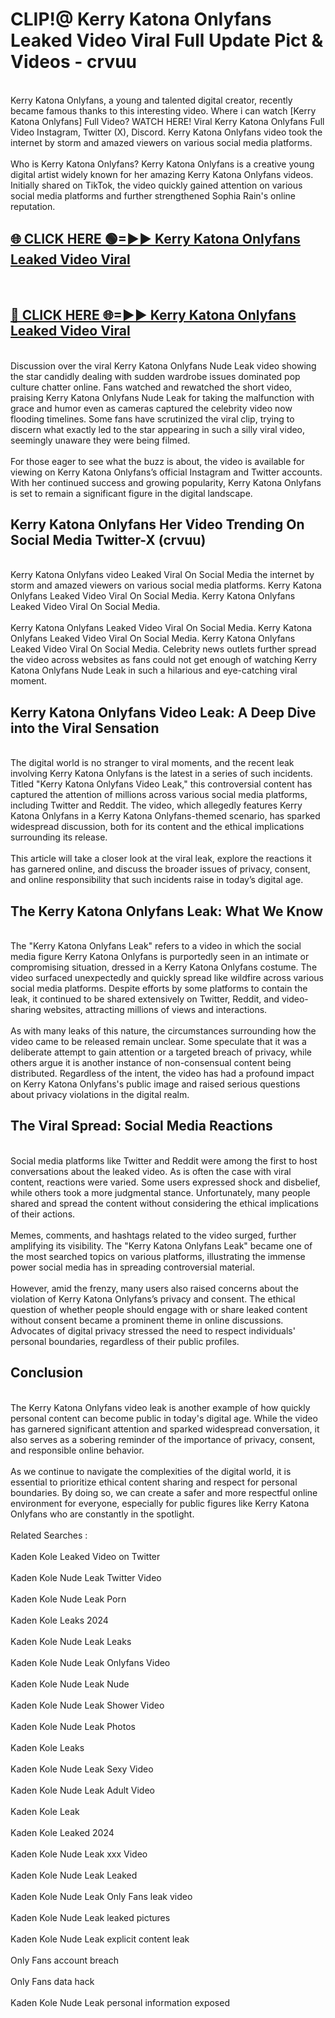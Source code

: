 # CLIP!@ Kerry Katona Onlyfans Leaked Video Viral Full Update Pict & Videos - crvuu
<br>
Kerry Katona Onlyfans, a young and talented digital creator, recently became famous thanks to this interesting video. Where i can watch [Kerry Katona Onlyfans] Full Video? WATCH HERE! Viral Kerry Katona Onlyfans Full Video Instagram, Twitter (X), Discord. Kerry Katona Onlyfans video took the internet by storm and amazed viewers on various social media platforms.
<br><br>
Who is Kerry Katona Onlyfans? Kerry Katona Onlyfans is a creative young digital artist widely known for her amazing Kerry Katona Onlyfans videos. Initially shared on TikTok, the video quickly gained attention on various social media platforms and further strengthened Sophia Rain's online reputation.
<br>
<h2><a href="https://bestclip.site?title=Kerry_Katona_Onlyfans">🌐 CLICK HERE 🟢=►► Kerry Katona Onlyfans Leaked Video Viral</a></h2>
<br>
<h2><a href="https://bestclip.site?title=Kerry_Katona_Onlyfans">🔴 CLICK HERE 🌐=►► Kerry Katona Onlyfans Leaked Video Viral</a></h2>
<br>
Discussion over the viral Kerry Katona Onlyfans Nude Leak video showing the star candidly dealing with sudden wardrobe issues dominated pop culture chatter online. Fans watched and rewatched the short video, praising Kerry Katona Onlyfans Nude Leak for taking the malfunction with grace and humor even as cameras captured the celebrity video now flooding timelines. Some fans have scrutinized the viral clip, trying to discern what exactly led to the star appearing in such a silly viral video, seemingly unaware they were being filmed.
<br><br>
For those eager to see what the buzz is about, the video is available for viewing on Kerry Katona Onlyfans’s official Instagram and Twitter accounts. With her continued success and growing popularity, Kerry Katona Onlyfans is set to remain a significant figure in the digital landscape.
<br>
<h2>Kerry Katona Onlyfans Her Video Trending On Social Media Twitter-X (crvuu)</h2>
<br>
Kerry Katona Onlyfans video Leaked Viral On Social Media the internet by storm and amazed viewers on various social media platforms. Kerry Katona Onlyfans Leaked Video Viral On Social Media. Kerry Katona Onlyfans Leaked Video Viral On Social Media.
<br><br>
Kerry Katona Onlyfans Leaked Video Viral On Social Media. Kerry Katona Onlyfans Leaked Video Viral On Social Media. Kerry Katona Onlyfans Leaked Video Viral On Social Media. Celebrity news outlets further spread the video across websites as fans could not get enough of watching Kerry Katona Onlyfans Nude Leak in such a hilarious and eye-catching viral moment.
<br>
<h2>Kerry Katona Onlyfans Video Leak: A Deep Dive into the Viral Sensation</h2>
<br>
The digital world is no stranger to viral moments, and the recent leak involving Kerry Katona Onlyfans is the latest in a series of such incidents. Titled "Kerry Katona Onlyfans Video Leak," this controversial content has captured the attention of millions across various social media platforms, including Twitter and Reddit. The video, which allegedly features Kerry Katona Onlyfans in a Kerry Katona Onlyfans-themed scenario, has sparked widespread discussion, both for its content and the ethical implications surrounding its release.
<br><br>
This article will take a closer look at the viral leak, explore the reactions it has garnered online, and discuss the broader issues of privacy, consent, and online responsibility that such incidents raise in today’s digital age.
<br>
<h2>The Kerry Katona Onlyfans Leak: What We Know</h2>
<br>
The "Kerry Katona Onlyfans Leak" refers to a video in which the social media figure Kerry Katona Onlyfans is purportedly seen in an intimate or compromising situation, dressed in a Kerry Katona Onlyfans costume. The video surfaced unexpectedly and quickly spread like wildfire across various social media platforms. Despite efforts by some platforms to contain the leak, it continued to be shared extensively on Twitter, Reddit, and video-sharing websites, attracting millions of views and interactions.
<br><br>
As with many leaks of this nature, the circumstances surrounding how the video came to be released remain unclear. Some speculate that it was a deliberate attempt to gain attention or a targeted breach of privacy, while others argue it is another instance of non-consensual content being distributed. Regardless of the intent, the video has had a profound impact on Kerry Katona Onlyfans's public image and raised serious questions about privacy violations in the digital realm.
<br>
<h2>The Viral Spread: Social Media Reactions</h2>
<br>
Social media platforms like Twitter and Reddit were among the first to host conversations about the leaked video. As is often the case with viral content, reactions were varied. Some users expressed shock and disbelief, while others took a more judgmental stance. Unfortunately, many people shared and spread the content without considering the ethical implications of their actions.
<br><br>
Memes, comments, and hashtags related to the video surged, further amplifying its visibility. The "Kerry Katona Onlyfans Leak" became one of the most searched topics on various platforms, illustrating the immense power social media has in spreading controversial material.
<br><br>
However, amid the frenzy, many users also raised concerns about the violation of Kerry Katona Onlyfans’s privacy and consent. The ethical question of whether people should engage with or share leaked content without consent became a prominent theme in online discussions. Advocates of digital privacy stressed the need to respect individuals' personal boundaries, regardless of their public profiles.
<br>
<h2>Conclusion</h2>
<br>
The Kerry Katona Onlyfans video leak is another example of how quickly personal content can become public in today's digital age. While the video has garnered significant attention and sparked widespread conversation, it also serves as a sobering reminder of the importance of privacy, consent, and responsible online behavior.
<br><br>
As we continue to navigate the complexities of the digital world, it is essential to prioritize ethical content sharing and respect for personal boundaries. By doing so, we can create a safer and more respectful online environment for everyone, especially for public figures like Kerry Katona Onlyfans who are constantly in the spotlight.
<br><br>
Related Searches :
<br><br>
Kaden Kole Leaked Video on Twitter
<br><br>
Kaden Kole Nude Leak Twitter Video
<br><br>
Kaden Kole Nude Leak Porn
<br><br>
Kaden Kole Leaks 2024
<br><br>
Kaden Kole Nude Leak Leaks
<br><br>
Kaden Kole Nude Leak Onlyfans Video
<br><br>
Kaden Kole Nude Leak Nude
<br><br>
Kaden Kole Nude Leak Shower Video
<br><br>
Kaden Kole Nude Leak Photos
<br><br>
Kaden Kole Leaks
<br><br>
Kaden Kole Nude Leak Sexy Video
<br><br>
Kaden Kole Nude Leak Adult Video
<br><br>
Kaden Kole Leak
<br><br>
Kaden Kole Leaked 2024
<br><br>
Kaden Kole Nude Leak xxx Video
<br><br>
Kaden Kole Nude Leak Leaked
<br><br>
Kaden Kole Nude Leak Only Fans leak video
<br><br>
Kaden Kole Nude Leak leaked pictures
<br><br>
Kaden Kole Nude Leak explicit content leak
<br><br>
Only Fans account breach
<br><br>
Only Fans data hack
<br><br>
Kaden Kole Nude Leak personal information exposed